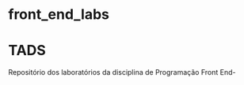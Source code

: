 # front_end_labs
<h1>TADS</h1>
Repositório dos laboratórios da disciplina de Programação Front End-
